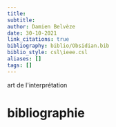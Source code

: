 ```yaml
---
title: 
subtitle:
author: Damien Belvèze
date: 30-10-2021
link_citations: true
bibliography: biblio/Obsidian.bib
biblio_style: csl\ieee.csl
aliases: []
tags: []
---
```


art de l'interprétation





# bibliographie

